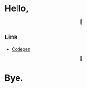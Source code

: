 # Hello, 
<p align="center">  🥺  <p/>

## Link
- [Codepen](https://codepen.io/wasshoy)

<p align="center">  🥺  <p/>

# Bye.
